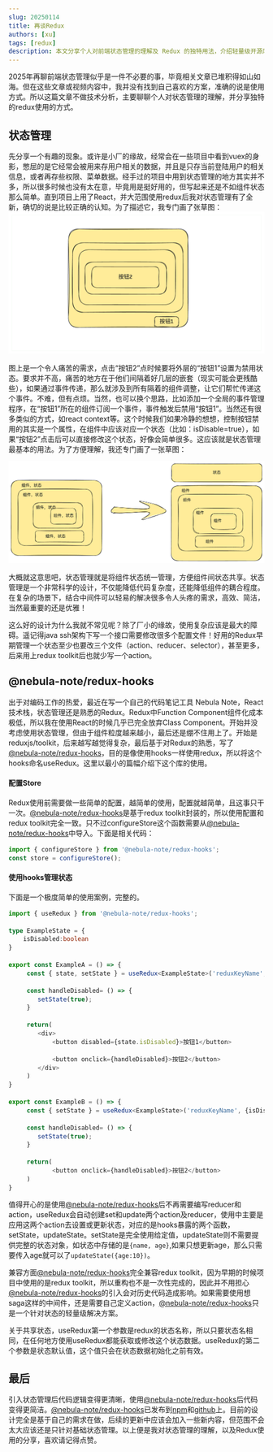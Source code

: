 ```yaml
---
slug: 20250114
title: 再谈Redux
authors: [xu]
tags: [redux]
description: 本文分享个人对前端状态管理的理解及 Redux 的独特用法，介绍轻量级开源库 @nebula-note/redux-hooks，实现像 hooks 一样优雅高效地管理共享状态，简化组件通信逻辑
---
```


2025年再聊前端状态管理似乎是一件不必要的事，毕竟相关文章已堆积得如山如海。但在这些文章或视频内容中，我并没有找到自己喜欢的方案，准确的说是使用方式。所以这篇文章不做技术分析，主要聊聊个人对状态管理的理解，并分享独特的redux使用的方式。

<!-- truncate -->

## 状态管理

先分享一个有趣的现象。或许是小厂的缘故，经常会在一些项目中看到vuex的身影，憋屈的是它经常会被用来存用户相关的数据，并且是只存当前登陆用户的相关信息，或者再存些权限、菜单数据。经手过的项目中用到状态管理的地方其实并不多，所以很多时候也没有太在意，毕竟用是挺好用的，但写起来还是不如组件状态那么简单。直到项目上用了React，并大范围使用redux后我对状态管理有了全新，确切的说是比较正确的认知。为了描述它，我专门画了张草图：
![组件结构示意图](img_1.png)

图上是一个令人痛苦的需求，点击“按钮2”点时候要将外层的“按钮1”设置为禁用状态。要求并不高，痛苦的地方在于他们间隔着好几层的嵌套（现实可能会更残酷些），如果通过事件传递，那么就涉及到所有隔着的组件调整，让它们帮忙传递这个事件。不难，但有点烦。当然，也可以换个思路，比如添加一个全局的事件管理程序，在“按钮1”所在的组件订阅一个事件，事件触发后禁用“按钮1”。当然还有很多类似的方式，如react context等。这个时候我们如果冷静的想想，控制按钮禁用的其实是一个属性，在组件中应该对应一个状态（比如：isDisable=true），如果“按钮2”点击后可以直接修改这个状态，好像会简单很多。这应该就是状态管理最基本的用法。为了方便理解，我还专门画了一张草图：

![状态管理示意图](img_2.png)

大概就这意思吧，状态管理就是将组件状态统一管理，方便组件间状态共享。状态管理是一个非常科学的设计，不仅能降低代码复杂度，还能降低组件的耦合程度。在复杂的场景下，结合中间件可以轻易的解决很多令人头疼的需求，高效、简洁，当然最重要的还是优雅！

这么好的设计为什么我就不常见呢？除了厂小的缘故，使用复杂应该是最大的障碍。遥记得java ssh架构下写一个接口需要修改很多个配置文件！好用的Redux早期管理一个状态至少也要改三个文件（action、reducer、selector），甚至更多，后来用上redux toolkit后也就少写一个action。

## @nebula-note/redux-hooks

出于对编码工作的热爱，最近在写一个自己的代码笔记工具 Nebula Note，React技术栈，状态管理还是熟悉的Redux。Redux中Function Component组件化成本极低，所以我在使用React的时候几乎已完全放弃Class Component。开始并没考虑使用状态管理，但由于组件粒度越来越小，最后还是绷不住用上了。开始是reduxjs/toolkit，后来越写越觉得复杂，最后基于对Redux的熟悉，写了  [@nebula-note/redux-hooks](https://github.com/ASER1989/redux-hooks)，目的是像使用hooks一样使用redux，所以将这个hooks命名useRedux。这里以最小的篇幅介绍下这个库的使用。

#### 配置Store
Redux使用前需要做一些简单的配置，越简单的使用，配置就越简单，且这事只干一次。[@nebula-note/redux-hooks](https://github.com/ASER1989/redux-hooks)是基于redux toolkit封装的，所以使用配置和redux toolkit完全一致。只不过configureStore这个函数需要从[@nebula-note/redux-hooks](https://github.com/ASER1989/redux-hooks)中导入。下面是相关代码：
``` ts
import { configureStore } from '@nebula-note/redux-hooks';
const store = configureStore();
```
#### 使用hooks管理状态
下面是一个极度简单的使用案例，完整的。
```typescript
import { useRedux } from '@nebula-note/redux-hooks';

type ExampleState = {
    isDisabled:boolean
}

export const ExampleA = () => {
     const { state, setState } = useRedux<ExampleState>('reduxKeyName', {isDisabled:false});
     
     const handleDisabled= () => {
        setState(true);
     }
        
     return(
        <div>
            <button disabled={state.isDisabled}>按钮1</button>
          
            <button onclick={handleDisabled}>按钮2</button>
        </div>
     )
}

export const ExampleB = () => {
     const { setState } = useRedux<ExampleState>('reduxKeyName', {isDisabled:false});
     
     const handleDisabled= () => {
        setState(true);
     }
        
     return(
            <button onclick={handleDisabled}>按钮2</button>
     )
}
```

值得开心的是使用[@nebula-note/redux-hooks](https://github.com/ASER1989/redux-hooks)后不再需要编写reducer和action，useRedux会自动创建set和update两个action及reducer，使用中主要是应用这两个action去设置或更新状态，对应的是hooks暴露的两个函数，setState，updateState。setState是完全使用给定值，updateState则不需要提供完整的状态对象，如状态中存储的是`{name, age}`,如果只想更新age，那么只需要传入age就可以了`updateState({age:10})`。

兼容方面[@nebula-note/redux-hooks](https://github.com/ASER1989/redux-hooks)完全兼容redux toolkit，因为早期的时候项目中使用的是redux toolkit，所以重构也不是一次性完成的，因此并不用担心[@nebula-note/redux-hooks](https://github.com/ASER1989/redux-hooks)的引入会对历史代码造成影响。如果需要使用想saga这样的中间件，还是需要自己定义action，[@nebula-note/redux-hooks](https://github.com/ASER1989/redux-hooks)只是一个针对状态的轻量级解决方案。

关于共享状态，useRedux第一个参数是redux的状态名称，所以只要状态名相同，在任何地方使用useRedux都能获取或修改这个状态数据。useRedux的第二个参数是状态默认值，这个值只会在状态数据初始化之前有效。

## 最后
引入状态管理后代码逻辑变得更清晰，使用[@nebula-note/redux-hooks](https://github.com/ASER1989/redux-hooks)后代码变得更简洁。[@nebula-note/redux-hooks](https://github.com/ASER1989/redux-hooks)已发布到[npm](https://www.npmjs.com/package/@nebula-note/redux-hooks)和[github](https://github.com/ASER1989/redux-hooks)上。目前的设计完全是基于自己的需求在做，后续的更新中应该会加入一些新内容，但范围不会太大应该还是只针对基础状态管理。以上便是我对状态管理的理解，以及Redux使用的分享，喜欢请记得点赞。

